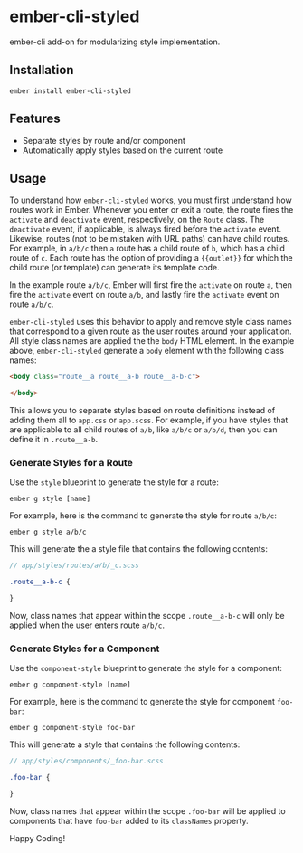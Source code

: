 ember-cli-styled
==============================================================================

ember-cli add-on for modularizing style implementation.

Installation
------------------------------------------------------------------------------


    ember install ember-cli-styled
    
    
Features
------------------------------------------------------------------------------

* Separate styles by route and/or component
* Automatically apply styles based on the current route

Usage
------------------------------------------------------------------------------

To understand how `ember-cli-styled` works, you must first understand how routes
work in Ember. Whenever you enter or exit a route, the route fires the `activate`
and `deactivate` event, respectively, on the `Route` class. The `deactivate` event, 
if applicable, is always fired before the `activate` event. Likewise, routes (not 
to be mistaken with URL paths) can have child routes. For example, in `a/b/c` then 
`a` route has a child route of `b`, which has a child route of `c`. Each route 
has the option of providing a `{{outlet}}` for which the child route (or template) 
can generate its template code.

In the example route `a/b/c`, Ember will first fire the `activate` on route 
`a`, then fire the `activate` event on route `a/b`, and lastly fire the `activate`
event on route `a/b/c`. 

`ember-cli-styled` uses this behavior to apply and remove style class names that correspond 
to a given route as the user routes around your application. All style class names are 
applied the the `body` HTML element. In the example above, `ember-cli-styled` generate
a `body` element with the following class names:

```html
<body class="route__a route__a-b route__a-b-c">

</body>
```

This allows you to separate styles based on route definitions instead of adding them
all to `app.css` or `app.scss`. For example, if you have styles that are applicable 
to all child routes of `a/b`, like `a/b/c` or `a/b/d`, then you can define it in 
`.route__a-b`.

### Generate Styles for a Route

Use the `style` blueprint to generate the style for a route:

    ember g style [name]
    
For example, here is the command to generate the style for route `a/b/c`:

    ember g style a/b/c
    
This will generate the a style file that contains the following contents:

```scss
// app/styles/routes/a/b/_c.scss

.route__a-b-c {

}
```    

Now, class names that appear within the scope `.route__a-b-c` will only be applied
when the user enters route `a/b/c`.

### Generate Styles for a Component

Use the `component-style` blueprint to generate the style for a component:

    ember g component-style [name]
    
For example, here is the command to generate the style for component `foo-bar`:

    ember g component-style foo-bar
    
This will generate a style that contains the following contents:

```scss
// app/styles/components/_foo-bar.scss

.foo-bar {

}
```    

Now, class names that appear within the scope `.foo-bar` will be applied to components
that have `foo-bar` added to its `classNames` property.

Happy Coding!
